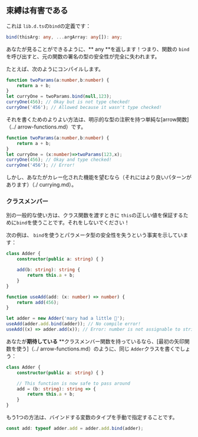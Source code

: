 ## 束縛は有害である

これは `lib.d.ts`の`bind`の定義です：

```ts
bind(thisArg: any, ...argArray: any[]): any;
```

あなたが見ることができるように、** any **を返します！つまり、関数の `bind`を呼び出すと、元の関数の署名の型の安全性が完全に失われます。

たとえば、次のようにコンパイルします。

```ts
function twoParams(a:number,b:number) {
    return a + b;
}
let curryOne = twoParams.bind(null,123);
curryOne(456); // Okay but is not type checked!
curryOne('456'); // Allowed because it wasn't type checked!
```

それを書くためのよりよい方法は、明示的な型の注釈を持つ単純な[arrow関数]（../ arrow-functions.md）です。
```ts
function twoParams(a:number,b:number) {
    return a + b;
}
let curryOne = (x:number)=>twoParams(123,x);
curryOne(456); // Okay and type checked!
curryOne('456'); // Error!
```

しかし、あなたがカレー化された機能を望むなら（それにはより良いパターンがあります）（./ currying.md）。

### クラスメンバー
別の一般的な使い方は、クラス関数を渡すときに `this`の正しい値を保証するために`bind`を使うことです。それをしないでください！

次の例は、 `bind`を使うとパラメータ型の安全性を失うという事実を示しています：

```ts
class Adder {
    constructor(public a: string) { }

    add(b: string): string {
        return this.a + b;
    }
}

function useAdd(add: (x: number) => number) {
    return add(456);
}

let adder = new Adder('mary had a little 🐑');
useAdd(adder.add.bind(adder)); // No compile error!
useAdd((x) => adder.add(x)); // Error: number is not assignable to string
```

あなたが**期待している** **クラスメンバー関数を持っているなら、[最初の矢印関数を使う]（../ arrow-functions.md）のように、同じ `Adder`クラスを書くでしょう：

```ts
class Adder {
    constructor(public a: string) { }

    // This function is now safe to pass around
    add = (b: string): string => {
        return this.a + b;
    }
}
```

もう1つの方法は、バインドする変数のタイプを手動で指定することです。

```ts
const add: typeof adder.add = adder.add.bind(adder);
```
